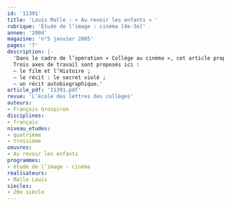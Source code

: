 ```yaml
---
id: '11391'
title: 'Louis Malle : « Au revoir les enfants » '
rubrique: 'Étude de l’image : cinéma [4e-3e]'
annee: '2004'
magazine: 'n°5 janvier 2005'
pages: '7'
description: |-
  'Dans le cadre de l’opération « Collège au cinéma », cet article propose quelques pistes d’étude du film « Au revoir les enfants », de Louis Malle, qui relate une histoire tragique sous l’Occupation et, comme dans presque tous les récits liés à la guerre, une histoire de séparations. De nombreuses pistes peuvent être explorées : la couleur, le montage, les personnages.
  Trois axes de travail sont proposés ici :
  – le film et l’Histoire ;
  – le récit : le secret violé ;
  – un récit autobiographique.'
article_pdf: '11391.pdf'
revue: 'L’école des lettres des collèges'
auteurs:
- François Grospiron
disciplines:
- français
niveau_etudes:
- quatrième
- troisième
oeuvres:
- Au revoir les enfants
programmes:
- étude de l’image - cinéma
realisateurs:
- Malle Louis
siecles:
- 20e siècle
---
```

